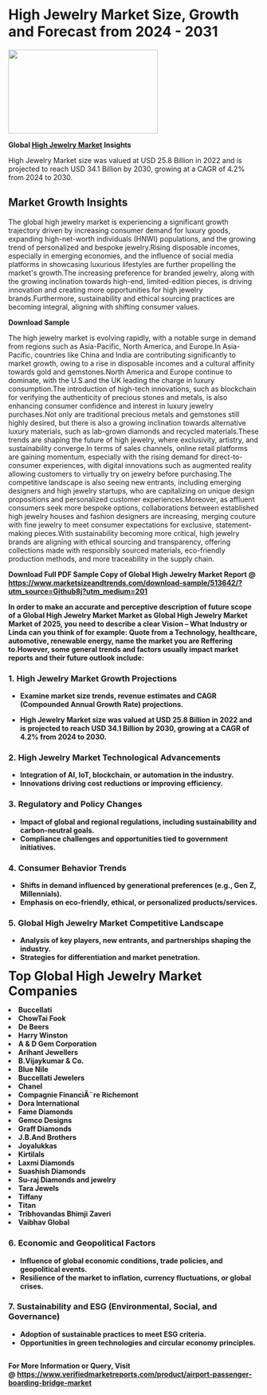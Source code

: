 <H1>High Jewelry Market Size, Growth and Forecast from 2024 - 2031</H1><img class="aligncenter size-medium wp-image-584254" src="https://thirdeyenews.in/wp-content/uploads/2024/09/Global-Market-Research-300x168.jpeg" alt="" width="300" height="168" /><p><strong>Global&nbsp;<a href="https://www.marketsizeandtrends.com/download-sample/513642/?utm_source=Github8j?utm_medium=201">High Jewelry Market</a> Insights</strong></p><p>High Jewelry Market size was valued at USD 25.8 Billion in 2022 and is projected to reach USD 34.1 Billion by 2030, growing at a CAGR of 4.2% from 2024 to 2030.</p><p><h2>Market Growth Insights</h2> <p>The global high jewelry market is experiencing a significant growth trajectory driven by increasing consumer demand for luxury goods, expanding high-net-worth individuals (HNWI) populations, and the growing trend of personalized and bespoke jewelry.Rising disposable incomes, especially in emerging economies, and the influence of social media platforms in showcasing luxurious lifestyles are further propelling the market's growth.The increasing preference for branded jewelry, along with the growing inclination towards high-end, limited-edition pieces, is driving innovation and creating more opportunities for high jewelry brands.Furthermore, sustainability and ethical sourcing practices are becoming integral, aligning with shifting consumer values.</p> <p><strong>Download Sample</strong></p> <p>The high jewelry market is evolving rapidly, with a notable surge in demand from regions such as Asia-Pacific, North America, and Europe.In Asia-Pacific, countries like China and India are contributing significantly to market growth, owing to a rise in disposable incomes and a cultural affinity towards gold and gemstones.North America and Europe continue to dominate, with the U.S.and the UK leading the charge in luxury consumption.The introduction of high-tech innovations, such as blockchain for verifying the authenticity of precious stones and metals, is also enhancing consumer confidence and interest in luxury jewelry purchases.Not only are traditional precious metals and gemstones still highly desired, but there is also a growing inclination towards alternative luxury materials, such as lab-grown diamonds and recycled materials.These trends are shaping the future of high jewelry, where exclusivity, artistry, and sustainability converge.In terms of sales channels, online retail platforms are gaining momentum, especially with the rising demand for direct-to-consumer experiences, with digital innovations such as augmented reality allowing customers to virtually try on jewelry before purchasing.The competitive landscape is also seeing new entrants, including emerging designers and high jewelry startups, who are capitalizing on unique design propositions and personalized customer experiences.Moreover, as affluent consumers seek more bespoke options, collaborations between established high jewelry houses and fashion designers are increasing, merging couture with fine jewelry to meet consumer expectations for exclusive, statement-making pieces.With sustainability becoming more critical, high jewelry brands are aligning with ethical sourcing and transparency, offering collections made with responsibly sourced materials, eco-friendly production methods, and more traceability in the supply chain.<strong></p><p><span class=""><strong>Download Full PDF Sample Copy of Global High Jewelry Market Report</strong> @ <a href="https://www.marketsizeandtrends.com/download-sample/513642/?utm_source=Github8j?utm_medium=201" target="_blank">https://www.marketsizeandtrends.com/download-sample/513642/?utm_source=Github8j?utm_medium=201</a></span></p><p>In order to make an accurate and perceptive description of future scope of a Global&nbsp;High Jewelry Market Market as Global&nbsp;High Jewelry Market Market of 2025, you need to describe a clear Vision &ndash; What Industry or Linda can you think of for example: Quote from a Technology, healthcare, automotive, renewable energy, name the market you are Reffering to.However, some general trends and factors usually impact market reports and their future outlook include:</p><h3>1.&nbsp;<strong>High Jewelry Market Growth Projections</strong></h3><ul><li>Examine market size trends, revenue estimates and CAGR (Compounded Annual Growth Rate) projections.</li><li><p>High Jewelry Market size was valued at USD 25.8 Billion in 2022 and is projected to reach USD 34.1 Billion by 2030, growing at a CAGR of 4.2% from 2024 to 2030.</p></li></ul><h3>2.&nbsp;<strong>High Jewelry Market Technological Advancements</strong></h3><ul><li>Integration of AI, IoT, blockchain, or automation in the industry.</li><li>Innovations driving cost reductions or improving efficiency.</li></ul><h3>3.&nbsp;<strong>Regulatory and Policy Changes</strong></h3><ul><li>Impact of global and regional regulations, including sustainability and carbon-neutral goals.</li><li>Compliance challenges and opportunities tied to government initiatives.</li></ul><h3>4.&nbsp;<strong>Consumer Behavior Trends</strong></h3><ul><li>Shifts in demand influenced by generational preferences (e.g., Gen Z, Millennials).</li><li>Emphasis on eco-friendly, ethical, or personalized products/services.</li></ul><h3>5.&nbsp;<strong>Global High Jewelry Market Competitive Landscape</strong></h3><ul><li>Analysis of key players, new entrants, and partnerships shaping the industry.</li><li>Strategies for differentiation and market penetration.</li></ul><p data-pm-slice="1 1 []"><span style="color: inherit; font-family: inherit; font-size: 25px;">Top Global High Jewelry Market Companies</span></p><div class="" data-test-id=""><p><li>Buccellati</li><li> ChowTai Fook</li><li> De Beers</li><li> Harry Winston</li><li> A & D Gem Corporation</li><li> Arihant Jewellers</li><li> B.Vijaykumar & Co.</li><li> Blue Nile</li><li> Buccellati Jewelers</li><li> Chanel</li><li> Compagnie FinanciÃ¨re Richemont</li><li> Dora International</li><li> Fame Diamonds</li><li> Gemco Designs</li><li> Graff Diamonds</li><li> J.B.And Brothers</li><li> Joyalukkas</li><li> Kirtilals</li><li> Laxmi Diamonds</li><li> Suashish Diamonds</li><li> Su-raj Diamonds and jewelry</li><li> Tara Jewels</li><li> Tiffany</li><li> Titan</li><li> Tribhovandas Bhimji Zaveri</li><li> Vaibhav Global</li></p></div><h3>6.&nbsp;<strong>Economic and Geopolitical Factors</strong></h3><ul><li>Influence of global economic conditions, trade policies, and geopolitical events.</li><li>Resilience of the market to inflation, currency fluctuations, or global crises.</li></ul><h3>7.&nbsp;<strong>Sustainability and ESG (Environmental, Social, and Governance)</strong></h3><ul><li>Adoption of sustainable practices to meet ESG criteria.</li><li>Opportunities in green technologies and circular economy principles.</li></ul><h2><strong style="font-size: 14px;">For More Information or Query, Visit @&nbsp;</strong><a style="background-color: #ffffff; font-size: 14px;" href="https://www.marketsizeandtrends.com/report/high-jewelry-market/" target="_blank">https://www.verifiedmarketreports.com/product/airport-passenger-boarding-bridge-market</a></h2>
